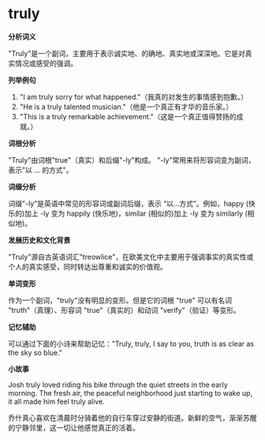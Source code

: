 # truly

**分析词义**

  

"Truly"是一个副词，主要用于表示诚实地、的确地、真实地或深深地。它是对真实情况或感受的强调。

  

**列举例句**

  

1.  "I am truly sorry for what happened."（我真的对发生的事情感到抱歉。）
2.  "He is a truly talented musician."（他是一个真正有才华的音乐家。）
3.  "This is a truly remarkable achievement."（这是一个真正值得赞扬的成就。）

  

**词根分析**

  

"Truly"由词根"true"（真实）和后缀"-ly"构成。 "-ly"常用来将形容词变为副词，表示"以 ... 的方式"。

  

**词缀分析**

  

词缀"-ly"是英语中常见的形容词或副词后缀，表示 “以…方式”。例如，happy (快乐的)加上 -ly 变为 happily (快乐地)，similar (相似的)加上 -ly 变为 similarly (相似地)。

  

**发展历史和文化背景**

  

"Truly"源自古英语词汇"treowlice"，在欧美文化中主要用于强调事实的真实性或个人的真实感受，同时转达出尊重和诚实的价值观。

  

**单词变形**

  

作为一个副词，"truly"没有明显的变形。但是它的词根 "true" 可以有名词 "truth"（真理）、形容词 "true"（真实的）和动词 "verify"（验证）等变形。

  

**记忆辅助**

  

可以通过下面的小诗来帮助记忆："Truly, truly, I say to you, truth is as clear as the sky so blue."

  

**小故事**

  

Josh truly loved riding his bike through the quiet streets in the early morning. The fresh air, the peaceful neighborhood just starting to wake up, it all made him feel truly alive.

  

乔什真心喜欢在清晨时分骑着他的自行车穿过安静的街道。新鲜的空气，渐渐苏醒的宁静邻里，这一切让他感觉真正的活着。
